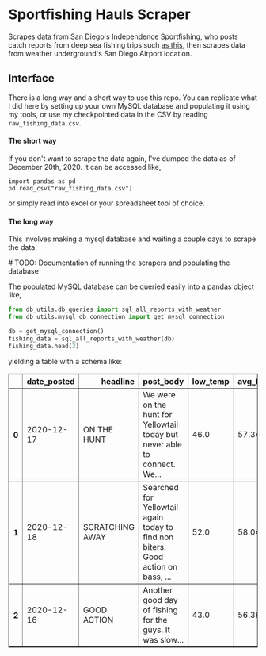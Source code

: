 # Sportfishing Hauls Scraper
 Scrapes data from San Diego's Independence Sportfishing, 
 who posts catch reports from deep sea fishing trips such 
 [as this](http://www.independencesportfishing.com/detailed_report.php?report_id=168239), then scrapes data from weather underground's San Diego Airport location.
 
 ## Interface
 
 There is a long way and a short way to use this repo. You can replicate what I did here
 by setting up your own MySQL database and populating it using my tools, or use my checkpointed data in the CSV
  by reading `raw_fishing_data.csv`.
 
 
 #### The short way
 If you don't want to scrape the data again, I've dumped the data as of December 20th, 2020. It can be accessed like,

```
import pandas as pd
pd.read_csv("raw_fishing_data.csv")
```

or simply read into excel or your spreadsheet tool of choice.

 #### The long way
 This involves making a mysql database and waiting a couple days to scrape the data.
 
 \# TODO: Documentation of running the scrapers and populating the database
 
 The populated MySQL database can be queried easily into a pandas object like,
 ```python
from db_utils.db_queries import sql_all_reports_with_weather
from db_utils.mysql_db_connection import get_mysql_connection

db = get_mysql_connection()
fishing_data = sql_all_reports_with_weather(db)
fishing_data.head(3)
```

yielding a table with a schema like:

<table border="1" class="dataframe">
  <thead>
    <tr style="text-align: right;">
      <th></th>
      <th>date_posted</th>
      <th>headline</th>
      <th>post_body</th>
      <th>low_temp</th>
      <th>avg_temp</th>
      <th>high_temp</th>
      <th>inches_precip</th>
      <th>miles_visible</th>
      <th>max_wind</th>
      <th>sea_pressure</th>
    </tr>
  </thead>
  <tbody>
    <tr>
      <th>0</th>
      <td>2020-12-17</td>
      <td>ON THE HUNT</td>
      <td>We were on the hunt for Yellowtail today but never able to connect. We...</td>
      <td>46.0</td>
      <td>57.34</td>
      <td>64.0</td>
      <td>0.0</td>
      <td>10.0</td>
      <td>10.0</td>
      <td>30.08</td>
    </tr>
    <tr>
      <th>1</th>
      <td>2020-12-18</td>
      <td>SCRATCHING AWAY</td>
      <td>Searched for Yellowtail again today to find non biters. Good action on bass, ...</td>
      <td>52.0</td>
      <td>58.04</td>
      <td>66.0</td>
      <td>0.0</td>
      <td>10.0</td>
      <td>9.0</td>
      <td>30.23</td>
    </tr>
    <tr>
      <th>2</th>
      <td>2020-12-16</td>
      <td>GOOD ACTION</td>
      <td>Another good day of fishing for the guys. It was slow...</td>
      <td>43.0</td>
      <td>56.38</td>
      <td>72.0</td>
      <td>0.0</td>
      <td>10.0</td>
      <td>9.0</td>
      <td>30.17</td>
    </tr>
  </tbody>
</table>

